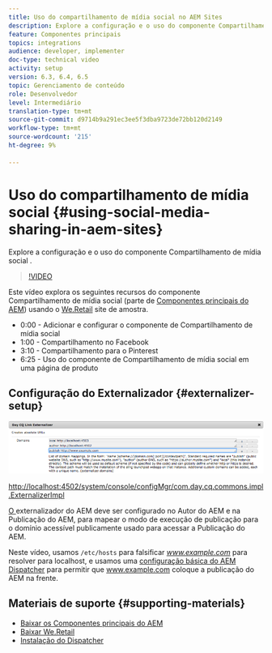 ```yaml
---
title: Uso do compartilhamento de mídia social no AEM Sites
description: Explore a configuração e o uso do componente Compartilhamento de mídia social .
feature: Componentes principais
topics: integrations
audience: developer, implementer
doc-type: technical video
activity: setup
version: 6.3, 6.4, 6.5
topic: Gerenciamento de conteúdo
role: Desenvolvedor
level: Intermediário
translation-type: tm+mt
source-git-commit: d9714b9a291ec3ee5f3dba9723de72bb120d2149
workflow-type: tm+mt
source-wordcount: '215'
ht-degree: 9%

---
```



# Uso do compartilhamento de mídia social {#using-social-media-sharing-in-aem-sites}

Explore a configuração e o uso do componente Compartilhamento de mídia social .

>[!VIDEO](https://video.tv.adobe.com/v/18897/?quality=9&learn=on)

Este vídeo explora os seguintes recursos do componente Compartilhamento de mídia social (parte de [Componentes principais do AEM](https://docs.adobe.com/content/help/pt-BR/experience-manager-core-components/using/introduction.html)) usando o [We.Retail](https://github.com/Adobe-Marketing-Cloud/aem-sample-we-retail#weretail) site de amostra.

* 0:00 - Adicionar e configurar o componente de Compartilhamento de mídia social
* 1:00 - Compartilhamento no Facebook
* 3:10 - Compartilhamento para o Pinterest
* 6:25 - Uso do componente de Compartilhamento de mídia social em uma página de produto

## Configuração do Externalizador {#externalizer-setup}

![Externalizador de links CQ do dia](assets/externalizer.png)

[http://localhost:4502/system/console/configMgr/com.day.cq.commons.impl.ExternalizerImpl](http://localhost:4502/system/console/configMgr/com.day.cq.commons.impl.ExternalizerImpl)

[O ](https://helpx.adobe.com/experience-manager/6-5/sites/developing/using/externalizer.html) externalizador do AEM deve ser configurado no Autor do AEM e na Publicação do AEM, para mapear o modo de execução de publicação para o domínio acessível publicamente usado para acessar a Publicação do AEM.

Neste vídeo, usamos `/etc/hosts` para falsificar *www.example.com* para resolver para localhost, e usamos uma [configuração básica do AEM Dispatcher](https://docs.adobe.com/content/help/en/experience-manager-dispatcher/using/getting-started/dispatcher-install.html) para permitir que www.example.com coloque a publicação do AEM na frente.

## Materiais de suporte {#supporting-materials}

* [Baixar os Componentes principais do AEM](https://github.com/adobe/aem-core-wcm-components/releases)
* [Baixar We.Retail](https://github.com/Adobe-Marketing-Cloud/aem-sample-we-retail/releases)
* [Instalação do Dispatcher](https://docs.adobe.com/content/help/en/experience-manager-dispatcher/using/getting-started/dispatcher-install.html)
